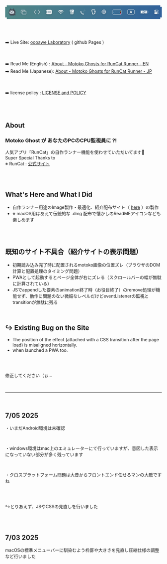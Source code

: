
<br>

![Animated electrocat character running energetically on a treadmill in a bright digital workspace with playful and cheerful atmosphere. No visible text in the image.](/docs/assets/forREADME.gif)

<br>

<br>

➡️ Live Site: [oooawe Laboratory](https://oooawe.github.io/)  ( github Pages )          

<br>

➡️ Read Me (English) : [About - Motoko Ghosts for RunCat Runner - EN](docs/assets/stash/read-me-eng.txt)     
➡️ Read Me (Japanese): [About - Motoko Ghosts for RunCat Runner - JP](docs/assets/stash/read-me-jpn.txt)           

<br>

➡️ license policy : [LICENSE and POLICY ](LICENSE.md)   

<br>

<br>

## About            
### Motoko Ghost が あなたのPCのCPU監視員に ?!　　 

人気アプリ「RunCat」の自作ランナー機能を使わせていただいてます🙏            
Super Special Thanks to         
※ RunCat : [公式サイト](https://kyome.io/runcat/)           

<br>

<br>

## What's Here and What I Did  

- 自作ランナー用途のImage製作・最適化、紹介配布サイト（ [here](https://oooawe.github.io/) ）の製作    
- ※ macOS用はあえて伝統的な .dmg 配布で懐かしのReadMEアイコンなども楽しめます          

<br>

<br>

## 既知のサイト不具合（紹介サイトの表示問題）

- 初期読み込み完了時に配置されるmotoko画像の位置ズレ（ブラウザのDOM計算と配置処理のタイミング問題）
- PWAとして起動するとページ全体が右にズレる（スクロールバーの幅が無駄に計算されている）
- JSでappendした要素のanimation終了時（お役目終了）のremove処理が機能せず、動作に問題のない微細なレベルだけどeventListenerの監視とtransitionが無駄に残る

<br>

## ↪︎ Existing Bug on the Site

- The position of the effect (attached with a CSS transition after the page load) is misaligned horizontally.
- when launched a PWA too.

<br>

<br>

修正してください（ぉ...

<br>

***

<br>


## 7/05 2025  

・いまだAndroid環境は未確認

<br>

・windows環境はmac上のエミュレーターにて行っていますが、意図した表示になっていない部分が多く残っています

<br>

・クロスプラットフォーム問題は大昔からフロントエンド任せろマンの大敵ですね

<br>

<br>

↪︎とりあえず、JSやCSSの見直しを行いました

<br>

<br>

## 7/03 2025            
macOSの標準メニューバーに馴染むよう枠罫や大きさを見直し圧縮仕様の調整など行いました         

<br>

<br>
